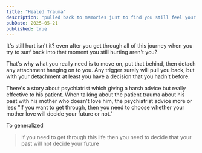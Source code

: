 ```yaml
---
title: "Healed Trauma"
description: "pulled back to memories just to find you still feel your gut like you ever had"
pubDate: 2025-05-21
published: true
---
```


It's still hurt isn't it? even after you get through all of this journey when you try to surf back into that moment you still hurting aren't you?

That's why what you really need is to move on, put that behind, then detach any attachment hanging on to you. Any trigger surely will pull you back, but with your detachment at least you have a decision that you hadn't before.

There's a story about psychiatrist which giving a harsh advice but really effective to his patient. When talking about the patient trauma about his past with his mother who doesn't love him, the psychiatrist advice more or less "If you want to get through, then you need to choose whether your mother love will decide your future or not."

To generalized

> If you need to get through this life then you need to decide that your past will not decide your future
